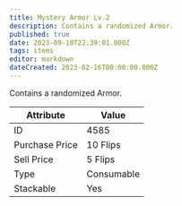 ```yaml
---
title: Mystery Armor Lv.2
description: Contains a randomized Armor.
published: true
date: 2023-09-10T22:39:01.000Z
tags: items
editor: markdown
dateCreated: 2023-02-16T00:00:00.000Z
---
```


Contains a randomized Armor.

|Attribute|Value|
|-|-|
|ID|4585|
|Purchase Price|10 Flips|
|Sell Price|5 Flips|
|Type|Consumable|
|Stackable|Yes|

